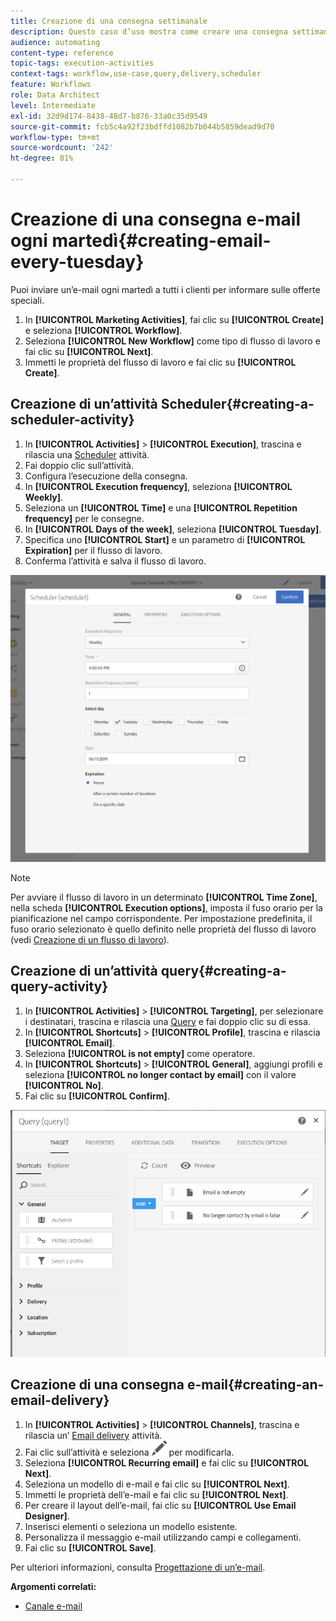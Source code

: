 ```yaml
---
title: Creazione di una consegna settimanale
description: Questo caso d’uso mostra come creare una consegna settimanale.
audience: automating
content-type: reference
topic-tags: execution-activities
context-tags: workflow,use-case,query,delivery,scheduler
feature: Workflows
role: Data Architect
level: Intermediate
exl-id: 32d9d174-8438-48d7-b876-33a0c35d9549
source-git-commit: fcb5c4a92f23bdffd1082b7b044b5859dead9d70
workflow-type: tm+mt
source-wordcount: '242'
ht-degree: 81%

---
```


# Creazione di una consegna e-mail ogni martedì{#creating-email-every-tuesday}

Puoi inviare un’e-mail ogni martedì a tutti i clienti per informare sulle offerte speciali.

1. In **[!UICONTROL Marketing Activities]**, fai clic su **[!UICONTROL Create]** e seleziona **[!UICONTROL Workflow]**.
1. Seleziona **[!UICONTROL New Workflow]** come tipo di flusso di lavoro e fai clic su **[!UICONTROL Next]**.
1. Immetti le proprietà del flusso di lavoro e fai clic su **[!UICONTROL Create]**.

## Creazione di un’attività Scheduler{#creating-a-scheduler-activity}

1. In **[!UICONTROL Activities]** > **[!UICONTROL Execution]**, trascina e rilascia una [Scheduler](../../automating/using/scheduler.md) attività.
1. Fai doppio clic sull’attività.
1. Configura l’esecuzione della consegna.
1. In **[!UICONTROL Execution frequency]**, seleziona **[!UICONTROL Weekly]**.
1. Seleziona un **[!UICONTROL Time]** e una **[!UICONTROL Repetition frequency]** per le consegne.
1. In **[!UICONTROL Days of the week]**, seleziona **[!UICONTROL Tuesday]**.
1. Specifica uno **[!UICONTROL Start]** e un parametro di **[!UICONTROL Expiration]** per il flusso di lavoro.
1. Conferma l’attività e salva il flusso di lavoro.

![](assets/scheduler_properties.png)

>[!NOTE]
>
>Per avviare il flusso di lavoro in un determinato **[!UICONTROL Time Zone]**, nella scheda **[!UICONTROL Execution options]**, imposta il fuso orario per la pianificazione nel campo corrispondente. Per impostazione predefinita, il fuso orario selezionato è quello definito nelle proprietà del flusso di lavoro (vedi [Creazione di un flusso di lavoro](../../automating/using/building-a-workflow.md)).

## Creazione di un’attività query{#creating-a-query-activity}

1. In **[!UICONTROL Activities]** > **[!UICONTROL Targeting]**, per selezionare i destinatari, trascina e rilascia una [Query](../../automating/using/query.md) e fai doppio clic su di essa.
1. In **[!UICONTROL Shortcuts]** > **[!UICONTROL Profile]**, trascina e rilascia **[!UICONTROL Email]**.
1. Seleziona **[!UICONTROL is not empty]** come operatore.
1. In **[!UICONTROL Shortcuts]** > **[!UICONTROL General]**, aggiungi profili e seleziona **[!UICONTROL no longer contact by email]** con il valore **[!UICONTROL No]**.
1. Fai clic su **[!UICONTROL Confirm]**.

![](assets/wf-complement-query.png)

## Creazione di una consegna e-mail{#creating-an-email-delivery}

1. In **[!UICONTROL Activities]** > **[!UICONTROL Channels]**, trascina e rilascia un’ [Email delivery](../../automating/using/email-delivery.md) attività.
1. Fai clic sull’attività e seleziona ![](assets/edit_darkgrey-24px.png) per modificarla.
1. Seleziona **[!UICONTROL Recurring email]** e fai clic su **[!UICONTROL Next]**.
1. Seleziona un modello di e-mail e fai clic su **[!UICONTROL Next]**.
1. Immetti le proprietà dell’e-mail e fai clic su **[!UICONTROL Next]**.
1. Per creare il layout dell’e-mail, fai clic su **[!UICONTROL Use Email Designer]**.
1. Inserisci elementi o seleziona un modello esistente.
1. Personalizza il messaggio e-mail utilizzando campi e collegamenti.
1. Fai clic su **[!UICONTROL Save]**.

Per ulteriori informazioni, consulta [Progettazione di un’e-mail](../../designing/using/designing-from-scratch.md#designing-an-email-content-from-scratch).

**Argomenti correlati:**

* [Canale e-mail](../../channels/using/creating-an-email.md)
